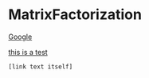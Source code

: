 # MatrixFactorization

[Google](https://www.google.com)

[this is a test](./m1.py)

```[link text itself]```

[link text itself]: https://wwww.google.com


